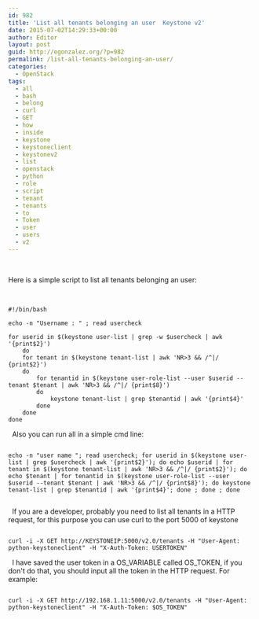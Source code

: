 ```yaml
---
id: 982
title: 'List all tenants belonging an user  Keystone v2'
date: 2015-07-02T14:29:33+00:00
author: Editor
layout: post
guid: http://egonzalez.org/?p=982
permalink: /list-all-tenants-belonging-an-user/
categories:
  - OpenStack
tags:
  - all
  - bash
  - belong
  - curl
  - GET
  - how
  - inside
  - keystone
  - keystoneclient
  - keystonev2
  - list
  - openstack
  - python
  - role
  - script
  - tenant
  - tenants
  - to
  - Token
  - user
  - users
  - v2
---
```

&nbsp;

Here is a simple script to list all tenants belonging an user:

&nbsp;
<pre><code>#!/bin/bash

echo -n "Username : " ; read usercheck

for userid in $(keystone user-list | grep -w $usercheck | awk '{print$2}')
	do
	for tenant in $(keystone tenant-list | awk 'NR&gt;3 &amp;&amp; /^|/ {print$2}')
	do
		for tenantid in $(keystone user-role-list --user $userid --tenant $tenant | awk 'NR&gt;3 &amp;&amp; /^|/ {print$8}')
		do
			keystone tenant-list | grep $tenantid | awk '{print$4}'
		done
	done
done
</code></pre>
&nbsp;
Also you can run all in a simple cmd line:
&nbsp;
<pre><code>
echo -n "user name "; read usercheck; for userid in $(keystone user-list | grep $usercheck | awk '{print$2}'); do echo $userid | for tenant in $(keystone tenant-list | awk 'NR&gt;3 &amp;&amp; /^|/ {print$2}'); do echo $tenant | for tenantid in $(keystone user-role-list --user $userid --tenant $tenant | awk 'NR>3 && /^|/ {print$8}'); do keystone tenant-list | grep $tenantid | awk '{print$4}'; done ; done ; done

</code></pre>
&nbsp;
If you are a developer, probably you need to list all tenants in a HTTP request, for this purpose you can use curl to the port 5000 of keystone
&nbsp;
<pre><code>
curl -i -X GET http://KEYSTONEIP:5000/v2.0/tenants -H "User-Agent: python-keystoneclient" -H "X-Auth-Token: USERTOKEN"
</code></pre>
&nbsp;
I have saved the user token in a OS_VARIABLE called OS_TOKEN, if you don't do that, you should input all the token in the HTTP request.
For example: 
&nbsp;
<pre><code>
curl -i -X GET http://192.168.1.11:5000/v2.0/tenants -H "User-Agent: python-keystoneclient" -H "X-Auth-Token: $OS_TOKEN"
</code></pre>